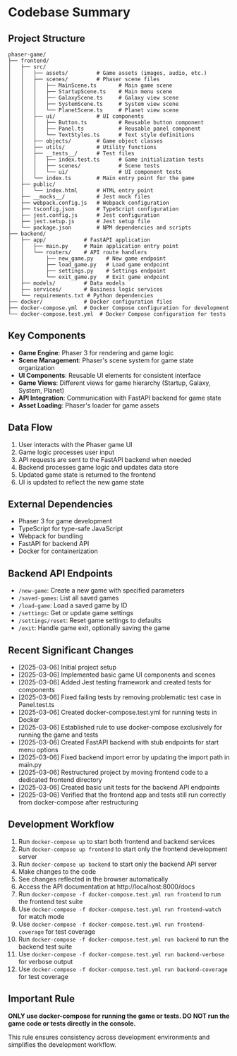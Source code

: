 # Codebase Summary

## Project Structure
```
phaser-game/
├── frontend/
│   ├── src/
│   │   ├── assets/         # Game assets (images, audio, etc.)
│   │   ├── scenes/         # Phaser scene files
│   │   │   ├── MainScene.ts       # Main game scene
│   │   │   ├── StartupScene.ts    # Main menu scene
│   │   │   ├── GalaxyScene.ts     # Galaxy view scene
│   │   │   ├── SystemScene.ts     # System view scene
│   │   │   └── PlanetScene.ts     # Planet view scene
│   │   ├── ui/             # UI components
│   │   │   ├── Button.ts          # Reusable button component
│   │   │   ├── Panel.ts           # Reusable panel component
│   │   │   └── TextStyles.ts      # Text style definitions
│   │   ├── objects/        # Game object classes
│   │   ├── utils/          # Utility functions
│   │   ├── __tests__/      # Test files
│   │   │   ├── index.test.ts      # Game initialization tests
│   │   │   ├── scenes/            # Scene tests
│   │   │   └── ui/                # UI component tests
│   │   └── index.ts        # Main entry point for the game
│   ├── public/
│   │   └── index.html      # HTML entry point
│   ├── __mocks__/          # Jest mock files
│   ├── webpack.config.js   # Webpack configuration
│   ├── tsconfig.json       # TypeScript configuration
│   ├── jest.config.js      # Jest configuration
│   ├── jest.setup.js       # Jest setup file
│   └── package.json        # NPM dependencies and scripts
├── backend/
│   ├── app/            # FastAPI application
│   │   ├── main.py     # Main application entry point
│   │   └── routers/    # API route handlers
│   │       ├── new_game.py    # New game endpoint
│   │       ├── load_game.py   # Load game endpoint
│   │       ├── settings.py    # Settings endpoint
│   │       └── exit_game.py   # Exit game endpoint
│   ├── models/         # Data models
│   ├── services/       # Business logic services
│   └── requirements.txt # Python dependencies
├── docker/             # Docker configuration files
├── docker-compose.yml  # Docker Compose configuration for development
└── docker-compose.test.yml  # Docker Compose configuration for tests
```

## Key Components
- **Game Engine**: Phaser 3 for rendering and game logic
- **Scene Management**: Phaser's scene system for game state organization
- **UI Components**: Reusable UI elements for consistent interface
- **Game Views**: Different views for game hierarchy (Startup, Galaxy, System, Planet)
- **API Integration**: Communication with FastAPI backend for game state
- **Asset Loading**: Phaser's loader for game assets

## Data Flow
1. User interacts with the Phaser game UI
2. Game logic processes user input
3. API requests are sent to the FastAPI backend when needed
4. Backend processes game logic and updates data store
5. Updated game state is returned to the frontend
6. UI is updated to reflect the new game state

## External Dependencies
- Phaser 3 for game development
- TypeScript for type-safe JavaScript
- Webpack for bundling
- FastAPI for backend API
- Docker for containerization

## Backend API Endpoints
- `/new-game`: Create a new game with specified parameters
- `/saved-games`: List all saved games
- `/load-game`: Load a saved game by ID
- `/settings`: Get or update game settings
- `/settings/reset`: Reset game settings to defaults
- `/exit`: Handle game exit, optionally saving the game

## Recent Significant Changes
- [2025-03-06] Initial project setup
- [2025-03-06] Implemented basic game UI components and scenes
- [2025-03-06] Added Jest testing framework and created tests for components
- [2025-03-06] Fixed failing tests by removing problematic test case in Panel.test.ts
- [2025-03-06] Created docker-compose.test.yml for running tests in Docker
- [2025-03-06] Established rule to use docker-compose exclusively for running the game and tests
- [2025-03-06] Created FastAPI backend with stub endpoints for start menu options
- [2025-03-06] Fixed backend import error by updating the import path in main.py
- [2025-03-06] Restructured project by moving frontend code to a dedicated frontend directory
- [2025-03-06] Created basic unit tests for the backend API endpoints
- [2025-03-06] Verified that the frontend app and tests still run correctly from docker-compose after restructuring

## Development Workflow
1. Run `docker-compose up` to start both frontend and backend services
2. Run `docker-compose up frontend` to start only the frontend development server
3. Run `docker-compose up backend` to start only the backend API server
4. Make changes to the code
5. See changes reflected in the browser automatically
6. Access the API documentation at http://localhost:8000/docs
7. Run `docker-compose -f docker-compose.test.yml run frontend` to run the frontend test suite
8. Use `docker-compose -f docker-compose.test.yml run frontend-watch` for watch mode
9. Use `docker-compose -f docker-compose.test.yml run frontend-coverage` for test coverage
10. Run `docker-compose -f docker-compose.test.yml run backend` to run the backend test suite
11. Use `docker-compose -f docker-compose.test.yml run backend-verbose` for verbose output
12. Use `docker-compose -f docker-compose.test.yml run backend-coverage` for test coverage

## Important Rule
**ONLY use docker-compose for running the game or tests. DO NOT run the game code or tests directly in the console.**

This rule ensures consistency across development environments and simplifies the development workflow.

